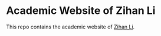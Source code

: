 # Academic Website of Zihan Li
This repo contains the academic website of <a href="https://lizihanov17.github.io">Zihan Li<a>.
